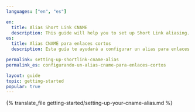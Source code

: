 ```yaml
---
languages: ["en", "es"]

en:
  title: Alias Short Link CNAME
  description: This guide will help you to set up Short Link aliasing.
es:
  title: Alias CNAME para enlaces cortos
  description: Esta guía te ayudará a configurar un alias para enlaces cortos.

permalink: setting-up-shortlink-cname-alias
permalink_es: configurando-un-alias-cname-para-enlaces-cortos

layout: guide
topic: getting-started
popular: true
---
```


{% translate_file getting-started/setting-up-your-cname-alias.md %}

